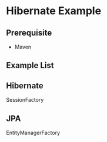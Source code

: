 # Hibernate Example

## Prerequisite

* Maven

## Example List

## Hibernate

SessionFactory 

## JPA

EntityManagerFactory 

